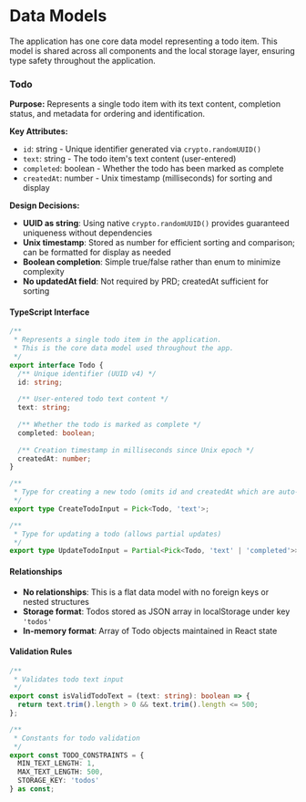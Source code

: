 # Data Models

The application has one core data model representing a todo item. This model is shared across all components and the local storage layer, ensuring type safety throughout the application.

### Todo

**Purpose:** Represents a single todo item with its text content, completion status, and metadata for ordering and identification.

**Key Attributes:**
- `id`: string - Unique identifier generated via `crypto.randomUUID()`
- `text`: string - The todo item's text content (user-entered)
- `completed`: boolean - Whether the todo has been marked as complete
- `createdAt`: number - Unix timestamp (milliseconds) for sorting and display

**Design Decisions:**
- **UUID as string**: Using native `crypto.randomUUID()` provides guaranteed uniqueness without dependencies
- **Unix timestamp**: Stored as number for efficient sorting and comparison; can be formatted for display as needed
- **Boolean completion**: Simple true/false rather than enum to minimize complexity
- **No updatedAt field**: Not required by PRD; createdAt sufficient for sorting

#### TypeScript Interface

```typescript
/**
 * Represents a single todo item in the application.
 * This is the core data model used throughout the app.
 */
export interface Todo {
  /** Unique identifier (UUID v4) */
  id: string;
  
  /** User-entered todo text content */
  text: string;
  
  /** Whether the todo is marked as complete */
  completed: boolean;
  
  /** Creation timestamp in milliseconds since Unix epoch */
  createdAt: number;
}

/**
 * Type for creating a new todo (omits id and createdAt which are auto-generated)
 */
export type CreateTodoInput = Pick<Todo, 'text'>;

/**
 * Type for updating a todo (allows partial updates)
 */
export type UpdateTodoInput = Partial<Pick<Todo, 'text' | 'completed'>>;
```

#### Relationships

- **No relationships**: This is a flat data model with no foreign keys or nested structures
- **Storage format**: Todos stored as JSON array in localStorage under key `'todos'`
- **In-memory format**: Array of Todo objects maintained in React state

#### Validation Rules

```typescript
/**
 * Validates todo text input
 */
export const isValidTodoText = (text: string): boolean => {
  return text.trim().length > 0 && text.trim().length <= 500;
};

/**
 * Constants for todo validation
 */
export const TODO_CONSTRAINTS = {
  MIN_TEXT_LENGTH: 1,
  MAX_TEXT_LENGTH: 500,
  STORAGE_KEY: 'todos'
} as const;
```
